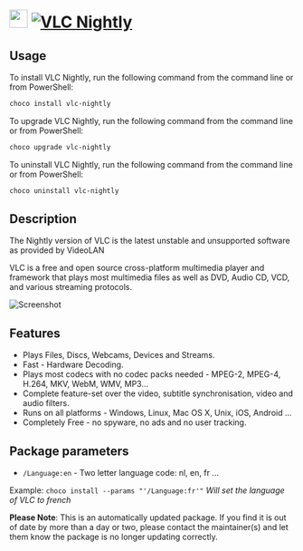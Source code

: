 ﻿# <img src="https://cdn.jsdelivr.net/gh/mkevenaar/chocolatey-packages@a562571bebc3bd7f25660341bd2ab5db86f5ff25/icons/vlc-nightly.png" width="32" height="32"/> [![VLC Nightly](https://img.shields.io/chocolatey/v/vlc-nightly.svg?label=VLC+Nightly)](https://chocolatey.org/packages/vlc-nightly)

## Usage
To install VLC Nightly, run the following command from the command line or from PowerShell:
```powershell
choco install vlc-nightly
```

To upgrade VLC Nightly, run the following command from the command line or from PowerShell:
```powershell
choco upgrade vlc-nightly
```

To uninstall VLC Nightly, run the following command from the command line or from PowerShell:
```powershell
choco uninstall vlc-nightly
```

## Description

The Nightly version of VLC is the latest unstable and unsupported software as provided by VideoLAN

VLC is a free and open source cross-platform multimedia player and framework that plays most multimedia files as well as DVD, Audio CD, VCD, and various streaming protocols.

![Screenshot](https://i.imgur.com/DEG19Fs.png)

## Features

- Plays Files, Discs, Webcams, Devices and Streams.
- Fast - Hardware Decoding.
- Plays most codecs with no codec packs needed - MPEG-2, MPEG-4, H.264, MKV, WebM, WMV, MP3...
- Complete feature-set over the video, subtitle synchronisation, video and audio filters.
- Runs on all platforms - Windows, Linux, Mac OS X, Unix, iOS, Android ...
- Completely Free - no spyware, no ads and no user tracking.

## Package parameters

- `/Language:en` - Two letter language code: nl, en, fr ...

Example: `choco install --params "'/Language:fr'"` *Will set the language of VLC to french*

**Please Note**: This is an automatically updated package. If you find it is
out of date by more than a day or two, please contact the maintainer(s) and
let them know the package is no longer updating correctly.

